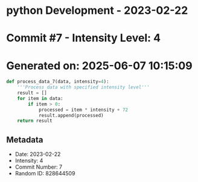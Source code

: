 ﻿# python Development - 2023-02-22
# Commit #7 - Intensity Level: 4
# Generated on: 2025-06-07 10:15:09
```python
def process_data_7(data, intensity=4):
    '''Process data with specified intensity level'''
    result = []
    for item in data:
        if item > 0:
            processed = item * intensity + 72
            result.append(processed)
    return result
```
## Metadata
- Date: 2023-02-22
- Intensity: 4
- Commit Number: 7
- Random ID: 828644509
